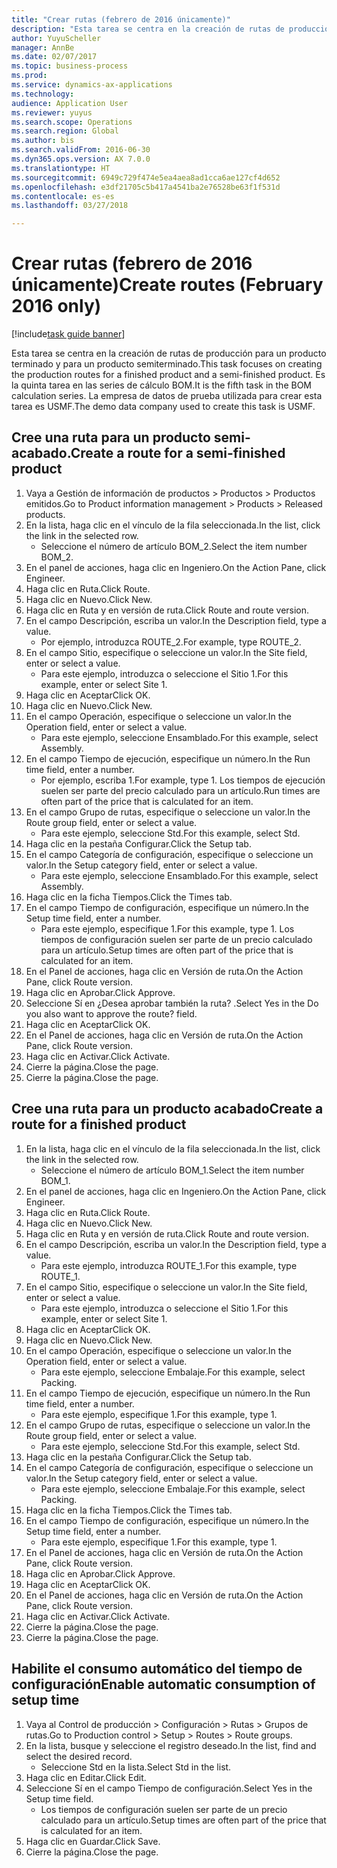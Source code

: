 ```yaml
--- 
title: "Crear rutas (febrero de 2016 únicamente)"
description: "Esta tarea se centra en la creación de rutas de producción para un producto terminado y para un producto semiterminado."
author: YuyuScheller
manager: AnnBe
ms.date: 02/07/2017
ms.topic: business-process
ms.prod: 
ms.service: dynamics-ax-applications
ms.technology: 
audience: Application User
ms.reviewer: yuyus
ms.search.scope: Operations
ms.search.region: Global
ms.author: bis
ms.search.validFrom: 2016-06-30
ms.dyn365.ops.version: AX 7.0.0
ms.translationtype: HT
ms.sourcegitcommit: 6949c729f474e5ea4aea8ad1cca6ae127cf4d652
ms.openlocfilehash: e3df21705c5b417a4541ba2e76528be63f1f531d
ms.contentlocale: es-es
ms.lasthandoff: 03/27/2018

---
```

# <a name="create-routes-february-2016-only"></a><span data-ttu-id="e952f-103">Crear rutas (febrero de 2016 únicamente)</span><span class="sxs-lookup"><span data-stu-id="e952f-103">Create routes (February 2016 only)</span></span>

[!include[task guide banner](../../includes/task-guide-banner.md)]

<span data-ttu-id="e952f-104">Esta tarea se centra en la creación de rutas de producción para un producto terminado y para un producto semiterminado.</span><span class="sxs-lookup"><span data-stu-id="e952f-104">This task focuses on creating the production routes for a finished product and a semi-finished product.</span></span> <span data-ttu-id="e952f-105">Es la quinta tarea en las series de cálculo BOM.</span><span class="sxs-lookup"><span data-stu-id="e952f-105">It is the fifth task in the BOM calculation series.</span></span> <span data-ttu-id="e952f-106">La empresa de datos de prueba utilizada para crear esta tarea es USMF.</span><span class="sxs-lookup"><span data-stu-id="e952f-106">The demo data company used to create this task is USMF.</span></span>


## <a name="create-a-route-for-a-semi-finished-product"></a><span data-ttu-id="e952f-107">Cree una ruta para un producto semi-acabado.</span><span class="sxs-lookup"><span data-stu-id="e952f-107">Create a route for a semi-finished product</span></span>
1. <span data-ttu-id="e952f-108">Vaya a Gestión de información de productos > Productos > Productos emitidos.</span><span class="sxs-lookup"><span data-stu-id="e952f-108">Go to Product information management > Products > Released products.</span></span>
2. <span data-ttu-id="e952f-109">En la lista, haga clic en el vínculo de la fila seleccionada.</span><span class="sxs-lookup"><span data-stu-id="e952f-109">In the list, click the link in the selected row.</span></span>
    * <span data-ttu-id="e952f-110">Seleccione el número de artículo BOM_2.</span><span class="sxs-lookup"><span data-stu-id="e952f-110">Select the item number BOM_2.</span></span>  
3. <span data-ttu-id="e952f-111">En el panel de acciones, haga clic en Ingeniero.</span><span class="sxs-lookup"><span data-stu-id="e952f-111">On the Action Pane, click Engineer.</span></span>
4. <span data-ttu-id="e952f-112">Haga clic en Ruta.</span><span class="sxs-lookup"><span data-stu-id="e952f-112">Click Route.</span></span>
5. <span data-ttu-id="e952f-113">Haga clic en Nuevo.</span><span class="sxs-lookup"><span data-stu-id="e952f-113">Click New.</span></span>
6. <span data-ttu-id="e952f-114">Haga clic en Ruta y en versión de ruta.</span><span class="sxs-lookup"><span data-stu-id="e952f-114">Click Route and route version.</span></span>
7. <span data-ttu-id="e952f-115">En el campo Descripción, escriba un valor.</span><span class="sxs-lookup"><span data-stu-id="e952f-115">In the Description field, type a value.</span></span>
    * <span data-ttu-id="e952f-116">Por ejemplo, introduzca ROUTE_2.</span><span class="sxs-lookup"><span data-stu-id="e952f-116">For example, type ROUTE_2.</span></span>  
8. <span data-ttu-id="e952f-117">En el campo Sitio, especifique o seleccione un valor.</span><span class="sxs-lookup"><span data-stu-id="e952f-117">In the Site field, enter or select a value.</span></span>
    * <span data-ttu-id="e952f-118">Para este ejemplo, introduzca o seleccione el Sitio 1.</span><span class="sxs-lookup"><span data-stu-id="e952f-118">For this example, enter or select Site 1.</span></span>  
9. <span data-ttu-id="e952f-119">Haga clic en Aceptar</span><span class="sxs-lookup"><span data-stu-id="e952f-119">Click OK.</span></span>
10. <span data-ttu-id="e952f-120">Haga clic en Nuevo.</span><span class="sxs-lookup"><span data-stu-id="e952f-120">Click New.</span></span>
11. <span data-ttu-id="e952f-121">En el campo Operación, especifique o seleccione un valor.</span><span class="sxs-lookup"><span data-stu-id="e952f-121">In the Operation field, enter or select a value.</span></span>
    * <span data-ttu-id="e952f-122">Para este ejemplo, seleccione Ensamblado.</span><span class="sxs-lookup"><span data-stu-id="e952f-122">For this example, select Assembly.</span></span>  
12. <span data-ttu-id="e952f-123">En el campo Tiempo de ejecución, especifique un número.</span><span class="sxs-lookup"><span data-stu-id="e952f-123">In the Run time field, enter a number.</span></span>
    * <span data-ttu-id="e952f-124">Por ejemplo, escriba 1.</span><span class="sxs-lookup"><span data-stu-id="e952f-124">For example, type 1.</span></span> <span data-ttu-id="e952f-125">Los tiempos de ejecución suelen ser parte del precio calculado para un artículo.</span><span class="sxs-lookup"><span data-stu-id="e952f-125">Run times are often part of the price that is calculated for an item.</span></span>  
13. <span data-ttu-id="e952f-126">En el campo Grupo de rutas, especifique o seleccione un valor.</span><span class="sxs-lookup"><span data-stu-id="e952f-126">In the Route group field, enter or select a value.</span></span>
    * <span data-ttu-id="e952f-127">Para este ejemplo, seleccione Std.</span><span class="sxs-lookup"><span data-stu-id="e952f-127">For this example, select Std.</span></span>  
14. <span data-ttu-id="e952f-128">Haga clic en la pestaña Configurar.</span><span class="sxs-lookup"><span data-stu-id="e952f-128">Click the Setup tab.</span></span>
15. <span data-ttu-id="e952f-129">En el campo Categoría de configuración, especifique o seleccione un valor.</span><span class="sxs-lookup"><span data-stu-id="e952f-129">In the Setup category field, enter or select a value.</span></span>
    * <span data-ttu-id="e952f-130">Para este ejemplo, seleccione Ensamblado.</span><span class="sxs-lookup"><span data-stu-id="e952f-130">For this example, select Assembly.</span></span>  
16. <span data-ttu-id="e952f-131">Haga clic en la ficha Tiempos.</span><span class="sxs-lookup"><span data-stu-id="e952f-131">Click the Times tab.</span></span>
17. <span data-ttu-id="e952f-132">En el campo Tiempo de configuración, especifique un número.</span><span class="sxs-lookup"><span data-stu-id="e952f-132">In the Setup time field, enter a number.</span></span>
    * <span data-ttu-id="e952f-133">Para este ejemplo, especifique 1.</span><span class="sxs-lookup"><span data-stu-id="e952f-133">For this example, type 1.</span></span> <span data-ttu-id="e952f-134">Los tiempos de configuración suelen ser parte de un precio calculado para un artículo.</span><span class="sxs-lookup"><span data-stu-id="e952f-134">Setup times are often part of the price that is calculated for an item.</span></span>  
18. <span data-ttu-id="e952f-135">En el Panel de acciones, haga clic en Versión de ruta.</span><span class="sxs-lookup"><span data-stu-id="e952f-135">On the Action Pane, click Route version.</span></span>
19. <span data-ttu-id="e952f-136">Haga clic en Aprobar.</span><span class="sxs-lookup"><span data-stu-id="e952f-136">Click Approve.</span></span>
20. <span data-ttu-id="e952f-137">Seleccione Sí en ¿Desea aprobar también la ruta? .</span><span class="sxs-lookup"><span data-stu-id="e952f-137">Select Yes in the Do you also want to approve the route? field.</span></span>
21. <span data-ttu-id="e952f-138">Haga clic en Aceptar</span><span class="sxs-lookup"><span data-stu-id="e952f-138">Click OK.</span></span>
22. <span data-ttu-id="e952f-139">En el Panel de acciones, haga clic en Versión de ruta.</span><span class="sxs-lookup"><span data-stu-id="e952f-139">On the Action Pane, click Route version.</span></span>
23. <span data-ttu-id="e952f-140">Haga clic en Activar.</span><span class="sxs-lookup"><span data-stu-id="e952f-140">Click Activate.</span></span>
24. <span data-ttu-id="e952f-141">Cierre la página.</span><span class="sxs-lookup"><span data-stu-id="e952f-141">Close the page.</span></span>
25. <span data-ttu-id="e952f-142">Cierre la página.</span><span class="sxs-lookup"><span data-stu-id="e952f-142">Close the page.</span></span>

## <a name="create-a-route-for-a-finished-product"></a><span data-ttu-id="e952f-143">Cree una ruta para un producto acabado</span><span class="sxs-lookup"><span data-stu-id="e952f-143">Create a route for a finished product</span></span>
1. <span data-ttu-id="e952f-144">En la lista, haga clic en el vínculo de la fila seleccionada.</span><span class="sxs-lookup"><span data-stu-id="e952f-144">In the list, click the link in the selected row.</span></span>
    * <span data-ttu-id="e952f-145">Seleccione el número de artículo BOM_1.</span><span class="sxs-lookup"><span data-stu-id="e952f-145">Select the item number BOM_1.</span></span>  
2. <span data-ttu-id="e952f-146">En el panel de acciones, haga clic en Ingeniero.</span><span class="sxs-lookup"><span data-stu-id="e952f-146">On the Action Pane, click Engineer.</span></span>
3. <span data-ttu-id="e952f-147">Haga clic en Ruta.</span><span class="sxs-lookup"><span data-stu-id="e952f-147">Click Route.</span></span>
4. <span data-ttu-id="e952f-148">Haga clic en Nuevo.</span><span class="sxs-lookup"><span data-stu-id="e952f-148">Click New.</span></span>
5. <span data-ttu-id="e952f-149">Haga clic en Ruta y en versión de ruta.</span><span class="sxs-lookup"><span data-stu-id="e952f-149">Click Route and route version.</span></span>
6. <span data-ttu-id="e952f-150">En el campo Descripción, escriba un valor.</span><span class="sxs-lookup"><span data-stu-id="e952f-150">In the Description field, type a value.</span></span>
    * <span data-ttu-id="e952f-151">Para este ejemplo, introduzca ROUTE_1.</span><span class="sxs-lookup"><span data-stu-id="e952f-151">For this example, type ROUTE_1.</span></span>  
7. <span data-ttu-id="e952f-152">En el campo Sitio, especifique o seleccione un valor.</span><span class="sxs-lookup"><span data-stu-id="e952f-152">In the Site field, enter or select a value.</span></span>
    * <span data-ttu-id="e952f-153">Para este ejemplo, introduzca o seleccione el Sitio 1.</span><span class="sxs-lookup"><span data-stu-id="e952f-153">For this example, enter or select Site 1.</span></span>  
8. <span data-ttu-id="e952f-154">Haga clic en Aceptar</span><span class="sxs-lookup"><span data-stu-id="e952f-154">Click OK.</span></span>
9. <span data-ttu-id="e952f-155">Haga clic en Nuevo.</span><span class="sxs-lookup"><span data-stu-id="e952f-155">Click New.</span></span>
10. <span data-ttu-id="e952f-156">En el campo Operación, especifique o seleccione un valor.</span><span class="sxs-lookup"><span data-stu-id="e952f-156">In the Operation field, enter or select a value.</span></span>
    * <span data-ttu-id="e952f-157">Para este ejemplo, seleccione Embalaje.</span><span class="sxs-lookup"><span data-stu-id="e952f-157">For this example, select Packing.</span></span>  
11. <span data-ttu-id="e952f-158">En el campo Tiempo de ejecución, especifique un número.</span><span class="sxs-lookup"><span data-stu-id="e952f-158">In the Run time field, enter a number.</span></span>
    * <span data-ttu-id="e952f-159">Para este ejemplo, especifique 1.</span><span class="sxs-lookup"><span data-stu-id="e952f-159">For this example, type 1.</span></span>  
12. <span data-ttu-id="e952f-160">En el campo Grupo de rutas, especifique o seleccione un valor.</span><span class="sxs-lookup"><span data-stu-id="e952f-160">In the Route group field, enter or select a value.</span></span>
    * <span data-ttu-id="e952f-161">Para este ejemplo, seleccione Std.</span><span class="sxs-lookup"><span data-stu-id="e952f-161">For this example, select Std.</span></span>  
13. <span data-ttu-id="e952f-162">Haga clic en la pestaña Configurar.</span><span class="sxs-lookup"><span data-stu-id="e952f-162">Click the Setup tab.</span></span>
14. <span data-ttu-id="e952f-163">En el campo Categoría de configuración, especifique o seleccione un valor.</span><span class="sxs-lookup"><span data-stu-id="e952f-163">In the Setup category field, enter or select a value.</span></span>
    * <span data-ttu-id="e952f-164">Para este ejemplo, seleccione Embalaje.</span><span class="sxs-lookup"><span data-stu-id="e952f-164">For this example, select Packing.</span></span>  
15. <span data-ttu-id="e952f-165">Haga clic en la ficha Tiempos.</span><span class="sxs-lookup"><span data-stu-id="e952f-165">Click the Times tab.</span></span>
16. <span data-ttu-id="e952f-166">En el campo Tiempo de configuración, especifique un número.</span><span class="sxs-lookup"><span data-stu-id="e952f-166">In the Setup time field, enter a number.</span></span>
    * <span data-ttu-id="e952f-167">Para este ejemplo, especifique 1.</span><span class="sxs-lookup"><span data-stu-id="e952f-167">For this example, type 1.</span></span>  
17. <span data-ttu-id="e952f-168">En el Panel de acciones, haga clic en Versión de ruta.</span><span class="sxs-lookup"><span data-stu-id="e952f-168">On the Action Pane, click Route version.</span></span>
18. <span data-ttu-id="e952f-169">Haga clic en Aprobar.</span><span class="sxs-lookup"><span data-stu-id="e952f-169">Click Approve.</span></span>
19. <span data-ttu-id="e952f-170">Haga clic en Aceptar</span><span class="sxs-lookup"><span data-stu-id="e952f-170">Click OK.</span></span>
20. <span data-ttu-id="e952f-171">En el Panel de acciones, haga clic en Versión de ruta.</span><span class="sxs-lookup"><span data-stu-id="e952f-171">On the Action Pane, click Route version.</span></span>
21. <span data-ttu-id="e952f-172">Haga clic en Activar.</span><span class="sxs-lookup"><span data-stu-id="e952f-172">Click Activate.</span></span>
22. <span data-ttu-id="e952f-173">Cierre la página.</span><span class="sxs-lookup"><span data-stu-id="e952f-173">Close the page.</span></span>
23. <span data-ttu-id="e952f-174">Cierre la página.</span><span class="sxs-lookup"><span data-stu-id="e952f-174">Close the page.</span></span>

## <a name="enable-automatic-consumption-of-setup-time"></a><span data-ttu-id="e952f-175">Habilite el consumo automático del tiempo de configuración</span><span class="sxs-lookup"><span data-stu-id="e952f-175">Enable automatic consumption of setup time</span></span>
1. <span data-ttu-id="e952f-176">Vaya al Control de producción > Configuración > Rutas > Grupos de rutas.</span><span class="sxs-lookup"><span data-stu-id="e952f-176">Go to Production control > Setup > Routes > Route groups.</span></span>
2. <span data-ttu-id="e952f-177">En la lista, busque y seleccione el registro deseado.</span><span class="sxs-lookup"><span data-stu-id="e952f-177">In the list, find and select the desired record.</span></span>
    * <span data-ttu-id="e952f-178">Seleccione Std en la lista.</span><span class="sxs-lookup"><span data-stu-id="e952f-178">Select Std in the list.</span></span>  
3. <span data-ttu-id="e952f-179">Haga clic en Editar.</span><span class="sxs-lookup"><span data-stu-id="e952f-179">Click Edit.</span></span>
4. <span data-ttu-id="e952f-180">Seleccione Sí en el campo Tiempo de configuración.</span><span class="sxs-lookup"><span data-stu-id="e952f-180">Select Yes in the Setup time field.</span></span>
    * <span data-ttu-id="e952f-181">Los tiempos de configuración suelen ser parte de un precio calculado para un artículo.</span><span class="sxs-lookup"><span data-stu-id="e952f-181">Setup times are often part of the price that is calculated for an item.</span></span>  
5. <span data-ttu-id="e952f-182">Haga clic en Guardar.</span><span class="sxs-lookup"><span data-stu-id="e952f-182">Click Save.</span></span>
6. <span data-ttu-id="e952f-183">Cierre la página.</span><span class="sxs-lookup"><span data-stu-id="e952f-183">Close the page.</span></span>


